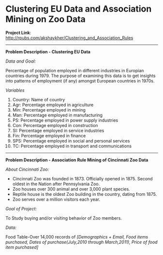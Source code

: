 # Clustering EU Data and Association Mining on Zoo Data

**Project Link**:
http://rpubs.com/akshaykher/Clustering_and_Association_Rules

***

**Problem Description - Clustering EU Data**

*Data and Goal:*

Percentage of population employed in different industries in Europian countries during 1979. The purpose of examining this data is to get insights into patterns of employment (if any) amongst European countries in 1970s.

*Variables*

1. Country: Name of country
2. Agr: Percentage employed in agriculture
3. Min: Percentage employed in mining
4. Man: Percentage employed in manufacturing
5. PS: Percentage employed in power supply industries
6. Con: Percentage employed in construction
7. SI: Percentage employed in service industries
8. Fin: Percentage employed in finance
9. SPS: Percentage employed in social and personal services
10. TC: Percentage employed in transport and communications

***

**Problem Description - Association Rule Mining of Cincinnati Zoo Data**

*About Cincinnati Zoo:*

* Cincinnati Zoo was founded in 1873. Officially opened in 1875. Second oldest in the Nation after Pennsylvania Zoo. 
* Zoo houses over 300  animal and over 3,000 plant species.
* Reptile house is the oldest Zoo building in the country, dating from 1875. 
* Zoo serves over a million visitors each year. 

*Goal of Project:*

To Study buying and/or visiting behavior of Zoo members.

*Data:*

Food Table-Over 14,000  records of *[Demographics + Email, Food items purchased, Dates of purchase(July,2010 through March,2011), Price of food item purchased]*
